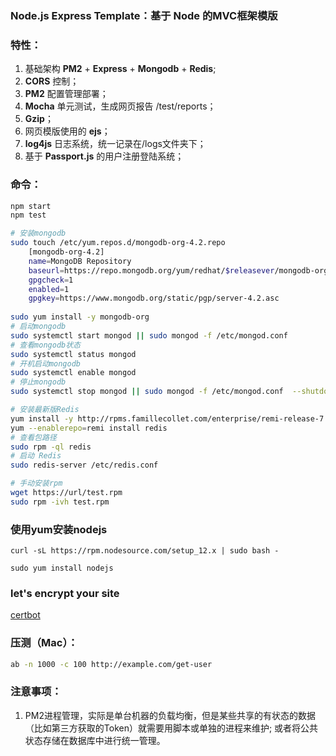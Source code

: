 ### Node.js Express Template：基于 Node 的MVC框架模版

### 特性：

1. ​基础架构 **PM2** + **Express** + **Mongodb** + **Redis**;
2. **CORS** 控制；
3. **PM2** 配置管理部署；
4. **Mocha** 单元测试，生成网页报告 /test/reports；
5. **Gzip**；
6. 网页模版使用的 **ejs**；
7. **log4js** 日志系统，统一记录在/logs文件夹下；
8. 基于 **Passport.js** 的用户注册登陆系统；

### 命令：
```bash
npm start
npm test

# 安装mongodb
sudo touch /etc/yum.repos.d/mongodb-org-4.2.repo
    [mongodb-org-4.2]
    name=MongoDB Repository
    baseurl=https://repo.mongodb.org/yum/redhat/$releasever/mongodb-org/4.2/x86_64/
    gpgcheck=1
    enabled=1
    gpgkey=https://www.mongodb.org/static/pgp/server-4.2.asc
    
sudo yum install -y mongodb-org
# 启动mongodb
sudo systemctl start mongod || sudo mongod -f /etc/mongod.conf
# 查看mongodb状态
sudo systemctl status mongod
# 开机启动mongodb
sudo systemctl enable mongod
# 停止mongodb
sudo systemctl stop mongod || sudo mongod -f /etc/mongod.conf  --shutdown

# 安装最新版Redis
yum install -y http://rpms.famillecollet.com/enterprise/remi-release-7.rpm
yum --enablerepo=remi install redis
# 查看包路径
sudo rpm -ql redis
# 启动 Redis
sudo redis-server /etc/redis.conf

# 手动安装rpm
wget https://url/test.rpm
sudo rpm -ivh test.rpm

```

### 使用yum安装nodejs
```
curl -sL https://rpm.nodesource.com/setup_12.x | sudo bash -

sudo yum install nodejs
```

### let's encrypt your site
[certbot](https://certbot.eff.org/lets-encrypt/centosrhel7-other)

### 压测（Mac）：
```bash
ab -n 1000 -c 100 http://example.com/get-user
```

### 注意事项：
1. PM2进程管理，实际是单台机器的负载均衡，但是某些共享的有状态的数据（比如第三方获取的Token）就需要用脚本或单独的进程来维护; 或者将公共状态存储在数据库中进行统一管理。